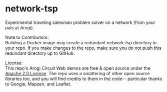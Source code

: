 # network-tsp
Experimental traveling salesman problem solver on a network (from your pals at Arogi).

Note to Contributors:  
Building a Docker image may create a redundant network-tsp directory in your repo. If you make changes to the repo, make sure you do not push this redundant directory up to GitHub.  

License:  
This repo's Arogi Circuit Web demos are free & open source under the [Apache 2.0 License](LICENSE.md). The repo uses a smattering of other open source libraries too, and you will find credits to them in the code-- particular thanks to Google, Mapzen, and Leaflet.

